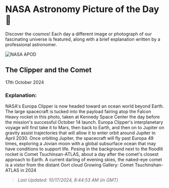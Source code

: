 
  # NASA Astronomy Picture of the Day 🌌

  Discover the cosmos! Each day a different image or photograph of our fascinating universe is featured, along with a brief explanation written by a professional astronomer.

![NASA APOD](https://apod.nasa.gov/apod/image/2410/EuropaComet_cooper3.jpg)

## The Clipper and the Comet

17th October 2024

### Explanation: 

NASA's Europa Clipper is now headed toward an ocean world beyond Earth. The large spacecraft is tucked into the payload fairing atop the Falcon Heavy rocket in this photo, taken at Kennedy Space Center the day before the mission's successful October 14 launch. Europa Clipper's interplanetary voyage will first take it to Mars, then back to Earth, and then on to Jupiter on gravity assist trajectories that will allow it to enter orbit around Jupiter in April 2030. Once orbiting Jupiter, the spacecraft will fly past Europa 49 times, exploring a Jovian moon with a global subsurface ocean that may have conditions to support life. Posing in the background next to the floodlit rocket is Comet Tsuchinsan-ATLAS, about a day after the comet's closest approach to Earth. A current darling of evening skies, the naked-eye comet is a vistor from the distant Oort cloud  Growing Gallery: Comet Tsuchinshan-ATLAS in 2024

> _Last Updated: 10/17/2024, 8:44:53 AM (in GMT)_
